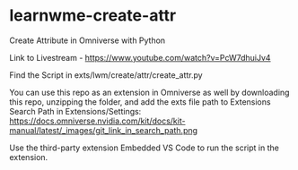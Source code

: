 # learnwme-create-attr
 Create Attribute in Omniverse with Python

Link to Livestream - https://www.youtube.com/watch?v=PcW7dhuiJv4

Find the Script in exts/lwm/create/attr/create_attr.py

You can use this repo as an extension in Omniverse as well by downloading this repo, unzipping the folder, and add the exts file path to Extensions Search Path in Extensions/Settings: https://docs.omniverse.nvidia.com/kit/docs/kit-manual/latest/_images/git_link_in_search_path.png

Use the third-party extension Embedded VS Code to run the script in the extension.